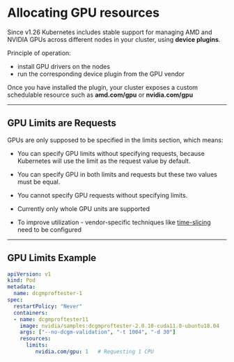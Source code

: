 
# Allocating GPU resources
 
Since v1.26 Kubernetes includes stable support for managing AMD and NVIDIA GPUs across different nodes in your cluster, using **device plugins**.

Principle of operation:
- install GPU drivers on the nodes
- run the corresponding device plugin from the GPU vendor

Once you have installed the plugin, your cluster exposes a custom schedulable resource such as **amd.com/gpu** or **nvidia.com/gpu**


---

## GPU Limits are Requests

GPUs are only supposed to be specified in the limits section, which means:

- You can specify GPU limits without specifying requests, because Kubernetes will use the limit as the request value by default.
- You can specify GPU in both limits and requests but these two values must be equal.
- You cannot specify GPU requests without specifying limits.

- Currently only whole GPU units are supported

- To improve utilization - vendor-specific techniques like [time-slicing](https://developer.nvidia.com/blog/improving-gpu-utilization-in-kubernetes/#time-slicing_support_in_kubernetes) need to be configured

---

## GPU Limits Example

```yaml
apiVersion: v1
kind: Pod
metadata:
  name: dcgmproftester-1
spec:
  restartPolicy: "Never"
  containers:
  - name: dcgmproftester11
    image: nvidia/samples:dcgmproftester-2.0.10-cuda11.0-ubuntu18.04
    args: ["--no-dcgm-validation", "-t 1004", "-d 30"]  
    resources:
      limits:
         nvidia.com/gpu: 1   # Requesting 1 CPU
```
